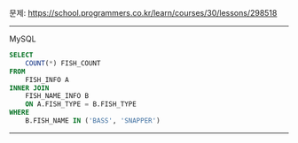 문제: https://school.programmers.co.kr/learn/courses/30/lessons/298518

---

MySQL

```SQL
SELECT 
    COUNT(*) FISH_COUNT
FROM
    FISH_INFO A
INNER JOIN
    FISH_NAME_INFO B
    ON A.FISH_TYPE = B.FISH_TYPE
WHERE 
    B.FISH_NAME IN ('BASS', 'SNAPPER')
```

---
